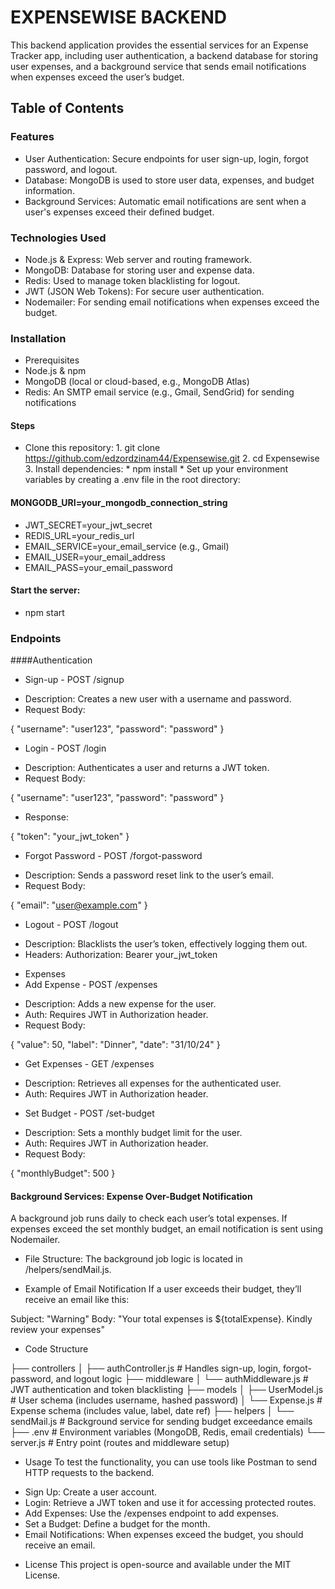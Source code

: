 # EXPENSEWISE BACKEND

This backend application provides the essential services for an Expense Tracker app, including user authentication, a backend database for storing user expenses, and a background service that sends email notifications when expenses exceed the user’s budget.


## Table of Contents

### Features
- User Authentication: Secure endpoints for user sign-up, login, forgot password, and logout.
- Database: MongoDB is used to store user data, expenses, and budget information.
- Background Services: Automatic email notifications are sent when a user's expenses exceed their defined budget.

### Technologies Used
- Node.js & Express: Web server and routing framework.
- MongoDB: Database for storing user and expense data.
- Redis: Used to manage token blacklisting for logout.
- JWT (JSON Web Tokens): For secure user authentication.
- Nodemailer: For sending email notifications when expenses exceed the budget.

### Installation
- Prerequisites
- Node.js & npm
- MongoDB (local or cloud-based, e.g., MongoDB Atlas)
- Redis: An SMTP email service (e.g., Gmail, SendGrid) for sending notifications

#### Steps
   - Clone this repository:
    1. git clone https://github.com/edzordzinam44/Expensewise.git
    2. cd Expensewise
    3. Install dependencies:
    * npm install
    * Set up your environment variables by creating a .env file in the root directory:

#### MONGODB_URI=your_mongodb_connection_string
   - JWT_SECRET=your_jwt_secret
   - REDIS_URL=your_redis_url
   - EMAIL_SERVICE=your_email_service (e.g., Gmail)
   - EMAIL_USER=your_email_address
   - EMAIL_PASS=your_email_password

#### Start the server:
   - npm start


### Endpoints

####Authentication
- Sign-up - POST /signup
 * Description: Creates a new user with a username and password.
 * Request Body:

{
  "username": "user123",
  "password": "password"
}

- Login - POST /login
 * Description: Authenticates a user and returns a JWT token.
 * Request Body:

{
  "username": "user123",
  "password": "password"
}

 * Response:

{
  "token": "your_jwt_token"
}

- Forgot Password - POST /forgot-password
 * Description: Sends a password reset link to the user’s email.
 * Request Body:

{
  "email": "user@example.com"
}

- Logout - POST /logout
 * Description: Blacklists the user’s token, effectively logging them out.
 * Headers: Authorization: Bearer your_jwt_token

- Expenses
- Add Expense - POST /expenses
 * Description: Adds a new expense for the user.
 * Auth: Requires JWT in Authorization header.
 * Request Body:

{
  "value": 50,
  "label": "Dinner",
  "date": "31/10/24"
}

- Get Expenses - GET /expenses
 * Description: Retrieves all expenses for the authenticated user.
 * Auth: Requires JWT in Authorization header.

- Set Budget - POST /set-budget
 * Description: Sets a monthly budget limit for the user.
 * Auth: Requires JWT in Authorization header.
 * Request Body:

{
  "monthlyBudget": 500
}


#### Background Services: Expense Over-Budget Notification
A background job runs daily to check each user’s total expenses. If expenses exceed the set monthly budget, an email notification is sent using Nodemailer.

- File Structure:
The background job logic is located in /helpers/sendMail.js.

- Example of Email Notification
If a user exceeds their budget, they’ll receive an email like this:

Subject: "Warning"
Body: "Your total expenses is ${totalExpense}. Kindly review your expenses"

- Code Structure

├── controllers
│   ├── authController.js     # Handles sign-up, login, forgot-password, and logout logic
├── middleware
│   └── authMiddleware.js     # JWT authentication and token blacklisting
├── models
│   ├── UserModel.js          # User schema (includes username, hashed password)
│   └── Expense.js            # Expense schema (includes value, label, date ref)
├── helpers
│   └── sendMail.js           # Background service for sending budget exceedance emails
├── .env                      # Environment variables (MongoDB, Redis, email credentials)
└── server.js                    # Entry point (routes and middleware setup)


- Usage
To test the functionality, you can use tools like Postman to send HTTP requests to the backend.

 * Sign Up: Create a user account.
 * Login: Retrieve a JWT token and use it for accessing protected routes.
 * Add Expenses: Use the /expenses endpoint to add expenses.
 * Set a Budget: Define a budget for the month.
 * Email Notifications: When expenses exceed the budget, you should receive an email.

- License
This project is open-source and available under the MIT License.

